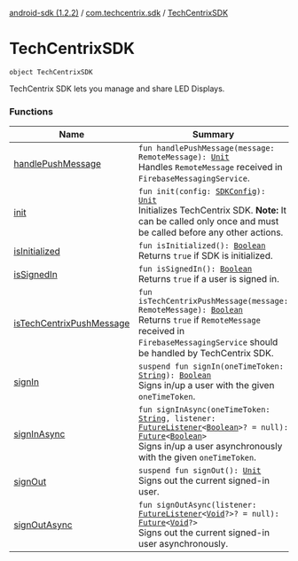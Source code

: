 [android-sdk (1.2.2)](../../index.md) / [com.techcentrix.sdk](../index.md) / [TechCentrixSDK](./index.md)

# TechCentrixSDK

`object TechCentrixSDK`

TechCentrix SDK lets you manage and share LED Displays.

### Functions

| Name | Summary |
|---|---|
| [handlePushMessage](handle-push-message.md) | `fun handlePushMessage(message: RemoteMessage): `[`Unit`](https://kotlinlang.org/api/latest/jvm/stdlib/kotlin/-unit/index.html)<br>Handles `RemoteMessage` received in `FirebaseMessagingService`. |
| [init](init.md) | `fun init(config: `[`SDKConfig`](../-s-d-k-config/index.md)`): `[`Unit`](https://kotlinlang.org/api/latest/jvm/stdlib/kotlin/-unit/index.html)<br>Initializes TechCentrix SDK. **Note:** It can be called only once and must be called before any other actions. |
| [isInitialized](is-initialized.md) | `fun isInitialized(): `[`Boolean`](https://kotlinlang.org/api/latest/jvm/stdlib/kotlin/-boolean/index.html)<br>Returns `true` if SDK is initialized. |
| [isSignedIn](is-signed-in.md) | `fun isSignedIn(): `[`Boolean`](https://kotlinlang.org/api/latest/jvm/stdlib/kotlin/-boolean/index.html)<br>Returns `true` if a user is signed in. |
| [isTechCentrixPushMessage](is-tech-centrix-push-message.md) | `fun isTechCentrixPushMessage(message: RemoteMessage): `[`Boolean`](https://kotlinlang.org/api/latest/jvm/stdlib/kotlin/-boolean/index.html)<br>Returns `true` if `RemoteMessage` received in `FirebaseMessagingService` should be handled by TechCentrix SDK. |
| [signIn](sign-in.md) | `suspend fun signIn(oneTimeToken: `[`String`](https://kotlinlang.org/api/latest/jvm/stdlib/kotlin/-string/index.html)`): `[`Boolean`](https://kotlinlang.org/api/latest/jvm/stdlib/kotlin/-boolean/index.html)<br>Signs in/up a user with the given `oneTimeToken`. |
| [signInAsync](sign-in-async.md) | `fun signInAsync(oneTimeToken: `[`String`](https://kotlinlang.org/api/latest/jvm/stdlib/kotlin/-string/index.html)`, listener: `[`FutureListener`](../../com.techcentrix.sdk.util/-future-listener/index.md)`<`[`Boolean`](https://kotlinlang.org/api/latest/jvm/stdlib/kotlin/-boolean/index.html)`>? = null): `[`Future`](https://developer.android.com/reference/java/util/concurrent/Future.html)`<`[`Boolean`](https://kotlinlang.org/api/latest/jvm/stdlib/kotlin/-boolean/index.html)`>`<br>Signs in/up a user asynchronously with the given `oneTimeToken`. |
| [signOut](sign-out.md) | `suspend fun signOut(): `[`Unit`](https://kotlinlang.org/api/latest/jvm/stdlib/kotlin/-unit/index.html)<br>Signs out the current signed-in user. |
| [signOutAsync](sign-out-async.md) | `fun signOutAsync(listener: `[`FutureListener`](../../com.techcentrix.sdk.util/-future-listener/index.md)`<`[`Void`](https://developer.android.com/reference/java/lang/Void.html)`?>? = null): `[`Future`](https://developer.android.com/reference/java/util/concurrent/Future.html)`<`[`Void`](https://developer.android.com/reference/java/lang/Void.html)`?>`<br>Signs out the current signed-in user asynchronously. |
